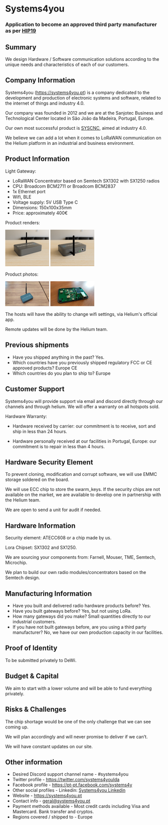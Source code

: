 # Systems4you
### Application to become an approved third party manufacturer as per [HIP19](https://github.com/helium/HIP/blob/master/0019-third-party-manufacturers.md)

## Summary

We design Hardware / Software communication solutions according to the unique needs and characteristics of each of our customers.

## Company Information

Systems4you (https://systems4you.pt) is a company dedicated to the development and production of electronic systems and software, related to the internet of things and industry 4.0.

Our company was founded in 2012 and we are at the Sanjotec Business and Technological Center located in São João da Madeira, Portugal, Europe.

Our own most successful product is [SYSCNC](https://syscnc.io/en/), aimed at industry 4.0.

We believe we can add a lot when it comes to LoRaWAN communication on the Helium platform in an industrial and business environment.

## Product Information

Light Gateway:

* LoRaWAN Concentrator based on Semtech SX1302 with SX1250 radios
* CPU: Broadcom BCM2711 or Broadcom BCM2837
* 1x Ethernet port
* Wifi, BLE
* Voltage supply: 5V USB Type C
* Dimensions: 150x100x35mm
* Price: approximately 400€

Product renders:

<img src="systems4you/front.png" alt="Render front" width=140 />
<img src="systems4you/back.png" alt="Render back" width=140 />


Product photos:

<img src="systems4you/photo.jpeg" alt="Box photo" width=140 />
<img src="systems4you/pcb.jpeg" alt="PCB" width=140 />



The hosts will have the ability to change wifi settings, via Helium's official app.

Remote updates will be done by the Helium team.

## Previous shipments

* Have you shipped anything in the past? Yes.
* Which countries have you previously shipped regulatory FCC or CE approved products? Europe CE
* Which countries do you plan to ship to? Europe

## Customer Support

Systems4you will provide support via email and discord directly through our channels and through helium. We will offer a warranty on all hotspots sold.

Hardware Warranty:

* Hardware received by carrier: our commitment is to receive, sort and ship in less than 24 hours.

* Hardware personally received at our facilities in Portugal, Europe: our commitment is to repair in less than 4 hours.

## Hardware Security Element

To prevent cloning, modification and corrupt software, we will use EMMC storage soldered on the board. 

We will use ECC chip to store the swarm_keys.
If the security chips are not available on the market, we are available to develop one in partnership with the Helium team.

We are open to send a unit for audit if needed.

## Hardware Information

Security element: ATECC608 or a chip made by us.

Lora Chipset: SX1302 and SX1250.

We are sourcing your components from: Farnell, Mouser, TME, Semtech, Microchip.

We plan to build our own radio modules/concentrators based on the Semtech design.

## Manufacturing Information

* Have you built and delivered radio hardware products before? Yes.
* Have you built gateways before? Yes, but not using LoRa.
* How many gateways did you make? Small quantities directly to our industrial customers.
* If you have not built gateways before, are you using a third party manufacturer? No, we have our own production capacity in our facilities.

## Proof of Identity

To be submitted privately to DeWi.

## Budget & Capital

We aim to start with a lower volume and will be able to fund everything privately.

## Risks & Challenges

The chip shortage would be one of the only challenge that we can see coming up. 

We will plan accordingly and will never promise to deliver if we can’t.

We will have constant updates on our site.

## Other information

* Desired Discord support channel name - #systems4you
* Twitter profile - https://twitter.com/systems4youlda
* Facebook profile - https://pt-pt.facebook.com/systems4y
* Other social profiles - 
Linkedin: [Systems4you Linkedin](https://www.linkedin.com/company/systems4you-lda)
* Website - https://systems4you.pt
* Contact info - geral@systems4you.pt
* Payment methods available - Most credit cards including Visa and Mastercard. Bank transfer and cryptos.
* Regions covered / shipped to - Europe
